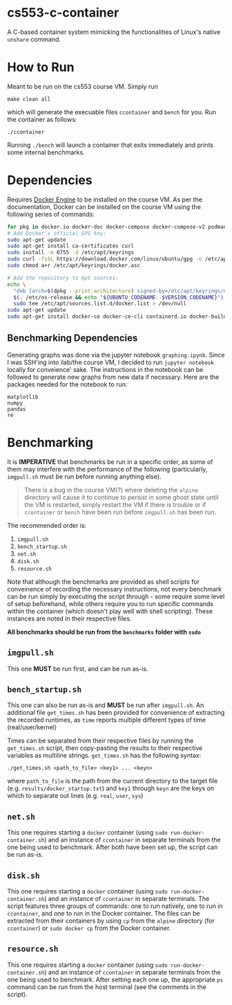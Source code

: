 # cs553-c-container

A C-based container system mimicking the functionalities of Linux's native `unshare` command.

# How to Run
Meant to be run on the cs553 course VM. Simply run
```
make clean all
```
which will generate the execuable files `ccontainer` and `bench` for you. Run the container as follows:
```
./ccontainer
```
Running `./bench` will launch a container that exits immediately and prints some internal benchmarks.
# Dependencies
Requires [Docker Engine](https://docs.docker.com/engine/install/ubuntu/) to be installed on the course VM. As per the documentation, Docker can be installed on the course VM using the following series of commands:
```bash
for pkg in docker.io docker-doc docker-compose docker-compose-v2 podman-docker containerd runc; do sudo apt-get remove $pkg; done
# Add Docker's official GPG key:
sudo apt-get update
sudo apt-get install ca-certificates curl
sudo install -m 0755 -d /etc/apt/keyrings
sudo curl -fsSL https://download.docker.com/linux/ubuntu/gpg -o /etc/apt/keyrings/docker.asc
sudo chmod a+r /etc/apt/keyrings/docker.asc

# Add the repository to Apt sources:
echo \
  "deb [arch=$(dpkg --print-architecture) signed-by=/etc/apt/keyrings/docker.asc] https://download.docker.com/linux/ubuntu \
  $(. /etc/os-release && echo "${UBUNTU_CODENAME:-$VERSION_CODENAME}") stable" | \
  sudo tee /etc/apt/sources.list.d/docker.list > /dev/null
sudo apt-get update
sudo apt-get install docker-ce docker-ce-cli containerd.io docker-buildx-plugin docker-compose-plugin
```
## Benchmarking Dependencies
Generating graphs was done via the jupyter notebook `graphing.ipynb`. Since I was SSH'ing into ilab/the course VM, I decided to run `jupyter notebook` locally for conveience' sake. The instructions in the notebook can be followed to generate new graphs from new data if necessary. Here are the packages needed for the notebook to run:
```
matplotlib
numpy
pandas
re
```
<!-- Requires [gperftools](https://github.com/gperftools/gperftools) for profiling. 
After installing (via GitHub or by downloading the latest release), run `./configure` followed by `make && sudo make install` to generate the library files (takes a long time). Additionally, `golang` and `pprof` are required to make sense of the generated data.
```bash
./configure
make && sudo make install
sudo apt-get -yq golang
go install github.com/google/pprof@latest
```

Requires `iperf3` for network profiling, which can be installed using `apt-get`. -->

# Benchmarking
It is **IMPERATIVE** that benchmarks be run in a specific order, as some of them may interfere with the performance of the following (particularly, `imgpull.sh` must be run before running anything else).
> There is a bug in the course VM(?) where deleting the `alpine` directory will cause it
to continue to persist in some ghost state until the VM is restarted, simply restart the VM
if there is trouble or if `ccontainer` or `bench` have been run before `imgpull.sh` has been run.

The recommended order is:
1. `imgpull.sh`
2. `bench_startup.sh`
3. `net.sh`
4. `disk.sh`
5. `resource.sh`

Note that although the benchmarks are provided as shell scripts for conveinence of recording the necessary instructions,
not every benchmark can be run simply by executing the script through - some require some level of setup beforehand,
while others require you to run specific commands within the container (which doesn't play well with shell scripting).
These instances are noted in their respective files.

**All benchmarks should be run from the `benchmarks` folder with `sudo`**
## `imgpull.sh`
This one **MUST** be run first, and can be run as-is.
## `bench_startup.sh`
This one can also be run as-is and **MUST** be run after `imgpull.sh`. An additional file `get_times.sh` has been provided
for convenience of extracting the recorded runtimes, as `time` reports multiple different types of time (real/user/kernel)

Times can be separated from their respective files by running the `get_times.sh` script, then copy-pasting the results to their respective variables as multiline strings. `get_times.sh` has the following syntax:
```
./get_times.sh <path_to_file> <key1> ... <keyn>
```
where `path_to_file` is the path from the current directory to the target file (e.g. `results/docker_startup.txt`) and `key1` through `keyn` are the keys on which to separate out lines (e.g. `real`, `user`, `sys`)
## `net.sh`
This one requires starting a `docker` container (using `sudo run-docker-container.sh`) and an instance of `ccontainer` in separate terminals from the one being used to benchmark. After both have been set up, the script can be run as-is.
## `disk.sh`
This one requires starting a `docker` container (using `sudo run-docker-container.sh`) and an instance of `ccontainer` in separate terminals. The script features three groups of commands: one to run natively, one to run in `ccontainer`, and one to run in the Docker container. The files can be extracted from their containers by using `cp` from the `alpine` directory (for `ccontainer`) or `sudo docker cp` from the Docker container.
## `resource.sh`
This one requires starting a `docker` container (using `sudo run-docker-container.sh`) and an instance of `ccontainer` in separate terminals from the one being used to benchmark. After setting each one up, the appropriate `ps` command can be run from the host terminal (see the comments in the script).